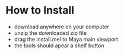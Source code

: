 # How to Install

* download anywhere on your computer
* unzip the downloaded zip file
* drag the install.mel to Maya main viewport
* the tools should apear a shelf button
